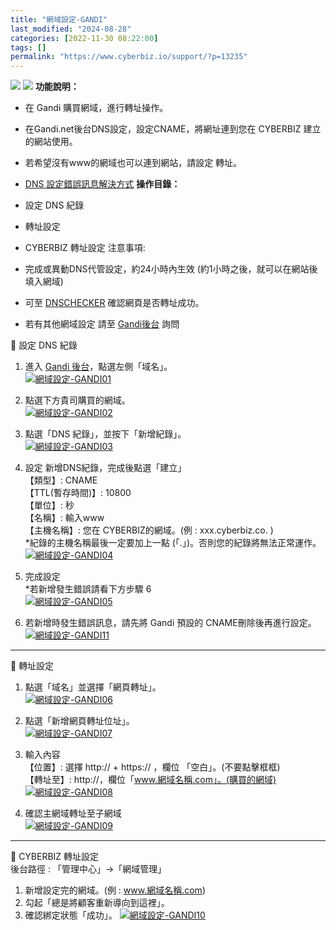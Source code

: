 ```yaml
---
title: "網域設定-GANDI"
last_modified: "2024-08-28"
categories: [2022-11-30 08:22:00]
tags: []
permalink: "https://www.cyberbiz.io/support/?p=13235"
---
```


![](https://www.cyberbiz.io/support/wp-content/uploads/適用站別.png)
[![](https://www.cyberbiz.io/support/wp-content/uploads/台灣站.png)](https://www.cyberbiz.io/support/?page_id=2490)
**功能說明：**  

* 在 Gandi 購買網域，進行轉址操作。
* 在Gandi.net後台DNS設定，設定CNAME，將網址連到您在 CYBERBIZ 建立的網站使用。 
* 若希望沒有www的網域也可以連到網站，請設定 轉址。 
* [DNS 設定錯誤訊息解決方式](https://www.cyberbiz.io/support/wp-content/uploads/網域設定-GANDI11.png)
**操作目錄：**

* 設定 DNS 紀錄
* 轉址設定
* CYBERBIZ 轉址設定
注意事項:  

* 完成或異動DNS代管設定，約24小時內生效 (約1小時之後，就可以在網站後填入網域) 
* 可至 [DNSCHECKER](https://dnschecker.org/#CNAME/) 確認網頁是否轉址成功。 
* 若有其他網域設定 請至 [Gandi後台](https://help.gandi.net/zh-hans/contact) 詢問 

📌 設定 DNS 紀錄  

1. 進入 [Gandi 後台](https://www.gandi.net/zh-Hant)，點選左側「域名」。  
[![網域設定-GANDI01](https://www.cyberbiz.io/support/wp-content/uploads/網域設定-GANDI01.png)](https://www.cyberbiz.io/support/wp-content/uploads/網域設定-GANDI01.png)



2. 點選下方貴司購買的網域。  
[![網域設定-GANDI02](https://www.cyberbiz.io/support/wp-content/uploads/網域設定-GANDI02.png)](https://www.cyberbiz.io/support/wp-content/uploads/網域設定-GANDI02.png)



3. 點選「DNS 紀錄」，並按下「新增紀錄」。  
[![網域設定-GANDI03](https://www.cyberbiz.io/support/wp-content/uploads/網域設定-GANDI03.png)](https://www.cyberbiz.io/support/wp-content/uploads/網域設定-GANDI03.png)



4. 設定 新增DNS紀錄，完成後點選「建立」  
【類型】: CNAME  
【TTL(暫存時間)】: 10800  
【單位】: 秒  
【名稱】: 輸入www  
【主機名稱】: 您在 CYBERBIZ的網域。(例 : xxx.cyberbiz.co. )  
*紀錄的主機名稱最後一定要加上一點 (「.」)。否則您的紀錄將無法正常運作。   
[![網域設定-GANDI04](https://www.cyberbiz.io/support/wp-content/uploads/網域設定-GANDI04.png)](https://www.cyberbiz.io/support/wp-content/uploads/網域設定-GANDI04.png)



5. 完成設定  
*若新增發生錯誤請看下方步驟 6  
[![網域設定-GANDI05](https://www.cyberbiz.io/support/wp-content/uploads/網域設定-GANDI05.png)](https://www.cyberbiz.io/support/wp-content/uploads/網域設定-GANDI05.png)



6. 若新增時發生錯誤訊息，請先將 Gandi 預設的 CNAME刪除後再進行設定。  
[![網域設定-GANDI11](https://www.cyberbiz.io/support/wp-content/uploads/網域設定-GANDI11.png)](https://www.cyberbiz.io/support/wp-content/uploads/網域設定-GANDI11.png)



* * *


📌 轉址設定  

1. 點選「域名」並選擇「網頁轉址」。  
[![網域設定-GANDI06](https://www.cyberbiz.io/support/wp-content/uploads/網域設定-GANDI06.png)](https://www.cyberbiz.io/support/wp-content/uploads/網域設定-GANDI06.png)



2. 點選「新增網頁轉址位址」。  
[![網域設定-GANDI07](https://www.cyberbiz.io/support/wp-content/uploads/網域設定-GANDI07.png)](https://www.cyberbiz.io/support/wp-content/uploads/網域設定-GANDI07.png)



3. 輸入內容  
【位置】: 選擇 http:// + https:// ，欄位 「空白」。(不要點擊框框)  
【轉址至】: http://，欄位「www.網域名稱.com」。(購買的網域)  
[![網域設定-GANDI08](https://www.cyberbiz.io/support/wp-content/uploads/網域設定-GANDI08.png)](https://www.cyberbiz.io/support/wp-content/uploads/網域設定-GANDI08.png)



4. 確認主網域轉址至子網域  
[![網域設定-GANDI09](https://www.cyberbiz.io/support/wp-content/uploads/網域設定-GANDI09.png)](https://www.cyberbiz.io/support/wp-content/uploads/網域設定-GANDI09.png)



* * *


📌 CYBERBIZ 轉址設定  
後台路徑 : 「管理中心」→「網域管理」  


1. 新增設定完的網域。(例 : www.網域名稱.com)
2. 勾起「總是將顧客重新導向到這裡」。
3. 確認綁定狀態「成功」。
[![網域設定-GANDI10](https://www.cyberbiz.io/support/wp-content/uploads/網域設定-GANDI10.png)](https://www.cyberbiz.io/support/wp-content/uploads/網域設定-GANDI10.png)

